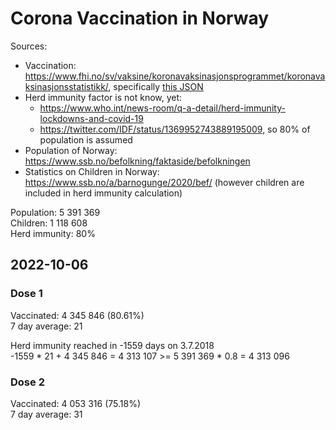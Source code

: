 # Corona Vaccination in Norway

Sources:

- Vaccination: <https://www.fhi.no/sv/vaksine/koronavaksinasjonsprogrammet/koronavaksinasjonsstatistikk/>, specifically [this JSON](https://www.fhi.no/api/chartdata/api/99119)
- Herd immunity factor is not know, yet:
  - <https://www.who.int/news-room/q-a-detail/herd-immunity-lockdowns-and-covid-19>
  - <https://twitter.com/IDF/status/1369952743889195009>, so 80% of population is assumed
- Population of Norway: <https://www.ssb.no/befolkning/faktaside/befolkningen>
- Statistics on Children in Norway: https://www.ssb.no/a/barnogunge/2020/bef/ (however children are included in herd immunity calculation)

Population: 5 391 369  
Children: 1 118 608  
Herd immunity: 80%  

## 2022-10-06

### Dose 1

Vaccinated: 4 345 846 (80.61%)  
7 day average: 21

Herd immunity reached in -1559 days on 3.7.2018  
-1559 * 21 + 4 345 846 = 4 313 107 >= 5 391 369 * 0.8 = 4 313 096

### Dose 2

Vaccinated: 4 053 316 (75.18%)  
7 day average: 31


